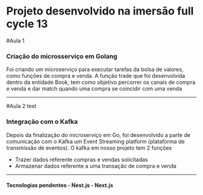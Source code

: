 # Projeto desenvolvido na imersão full cycle 13

#Aula 1

<h3>Criação do microsserviço em Golang</h3>

<p>Foi criando um microserviço para executar tarefas da bolsa de valores, como funções de compra e venda.
A função trade que foi desenvolvida dentro da entidade Book, tem como objetivo percorrer os canais de compra e venda
e dar match quando uma compra se coincidir com uma venda</p>
 
<hr>

#Aula 2 test

<h3>Integração com o Kafka</h3>

<p>Depois da finalização do microserviço em Go, foi desenvolvido a parte de comunicação com o Kafka um Event Streaming platform
(plataforma de transmissão de eventos). O kafka em nosso projeto tem 2 funções
 
 <ul>
  <li>Trazer dados referente compras e vendas solicitadas</li>
  <li>Armazenar dados referente a uma transação de compra e venda </li>
 </ul>

<hr>
 
<h4>Tecnologias pendentes
 - Nest.js
 - Next.js
